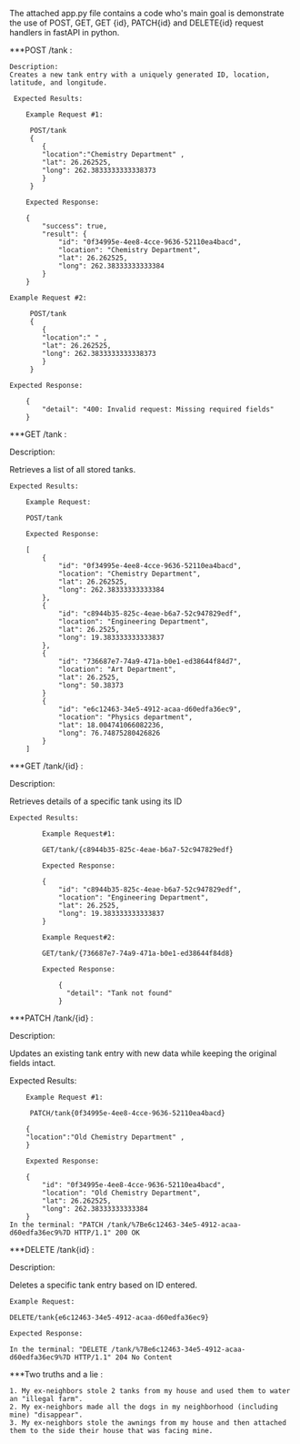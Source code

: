 The attached app.py file contains a code who's main goal is demonstrate the use of POST, GET, GET {id}, PATCH{id} and DELETE{id} request handlers in fastAPI in python.

***POST /tank :

    Description: 
    Creates a new tank entry with a uniquely generated ID, location, latitude, and longitude.

     Expected Results:

        Example Request #1: 

         POST/tank
         {
            {
            "location":"Chemistry Department" ,
            "lat": 26.262525,
            "long": 262.3833333333338373
            }
         }

        Expected Response:

        {
            "success": true,
            "result": {
                "id": "0f34995e-4ee8-4cce-9636-52110ea4bacd",
                "location": "Chemistry Department",
                "lat": 26.262525,
                "long": 262.38333333333384
            }
        }

    Example Request #2: 

         POST/tank
         {
            {
            "location":" " ,
            "lat": 26.262525,
            "long": 262.3833333333338373
            }
         }

    Expected Response:

        {
            "detail": "400: Invalid request: Missing required fields"
        }
  
***GET /tank :

Description:

Retrieves a list of all stored tanks.

    Expected Results:

        Example Request: 

        POST/tank

        Expected Response:

        [
            {
                "id": "0f34995e-4ee8-4cce-9636-52110ea4bacd",
                "location": "Chemistry Department",
                "lat": 26.262525,
                "long": 262.38333333333384
            },
            {
                "id": "c8944b35-825c-4eae-b6a7-52c947829edf",
                "location": "Engineering Department",
                "lat": 26.2525,
                "long": 19.383333333333837
            },
            {
                "id": "736687e7-74a9-471a-b0e1-ed38644f84d7",
                "location": "Art Department",
                "lat": 26.2525,
                "long": 50.38373
            }
            {
                "id": "e6c12463-34e5-4912-acaa-d60edfa36ec9",
                "location": "Physics department",
                "lat": 18.004741066082236,
                "long": 76.74875280426826
            }
        ]

***GET /tank/{id} :

Description:

Retrieves details of a specific tank using its ID

    Expected Results:

            Example Request#1: 

            GET/tank/{c8944b35-825c-4eae-b6a7-52c947829edf}

            Expected Response:

            {
                "id": "c8944b35-825c-4eae-b6a7-52c947829edf",
                "location": "Engineering Department",
                "lat": 26.2525,
                "long": 19.383333333333837
            }

            Example Request#2: 

            GET/tank/{736687e7-74a9-471a-b0e1-ed38644f84d8}

            Expected Response:

                {
                  "detail": "Tank not found"
                }

***PATCH /tank/{id} :

Description: 

Updates an existing tank entry with new data while keeping the original fields intact.

Expected Results:

        Example Request #1: 

         PATCH/tank{0f34995e-4ee8-4cce-9636-52110ea4bacd}

        {
        "location":"Old Chemistry Department" ,
        }

        Expexted Response:

        {
            "id": "0f34995e-4ee8-4cce-9636-52110ea4bacd",
            "location": "Old Chemistry Department",
            "lat": 26.262525,
            "long": 262.38333333333384
        }
    In the terminal: "PATCH /tank/%7Be6c12463-34e5-4912-acaa-d60edfa36ec9%7D HTTP/1.1" 200 OK

***DELETE /tank{id} :

Description: 

Deletes a specific tank entry based on ID entered.

    Example Request:

    DELETE/tank{e6c12463-34e5-4912-acaa-d60edfa36ec9}

    Expected Response:

    In the terminal: "DELETE /tank/%7Be6c12463-34e5-4912-acaa-d60edfa36ec9%7D HTTP/1.1" 204 No Content

***Two truths and a lie :

    1. My ex-neighbors stole 2 tanks from my house and used them to water an "illegal farm".
    2. My ex-neighbors made all the dogs in my neighborhood (including mine) "disappear".
    3. My ex-neighbors stole the awnings from my house and then attached them to the side their house that was facing mine. 